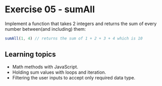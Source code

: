 # Exercise 05 - sumAll

Implement a function that takes 2 integers and returns the sum of every number between(and including) them:

```javascript
sumAll(1, 4) // returns the sum of 1 + 2 + 3 + 4 which is 10
```


## Learning topics

- Math methods with JavaScript.
- Holding sum values with loops and iteration.
- Filtering the user inputs to accept only required data type.